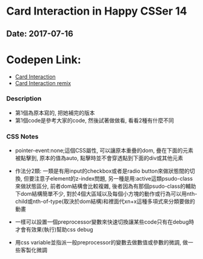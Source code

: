# Card Interaction in Happy CSSer 14
## Date: 2017-07-16

# Codepen Link:
+ [Card Interaction](https://codepen.io/arcobalenoi27/pen/OgGNmm)
+ [Card Interaction remix](https://codepen.io/arcobalenoi27/pen/JyGGra)

### Description
+ 第1個為原本寫的, 把她補完的版本
+ 第1個code是參考大家的code, 然後試著做做看, 看看2種有什麼不同

### CSS Notes
+ pointer-event:none;這個CSS屬性, 可以讓原本重疊的dom, 疊在下面的元素被點擊到, 原本的值為auto, 點擊時並不會穿透點到下面的div或其他元素
+ 作法分2類: 一類是有用input的checkbox或者是radio button來做狀態間的切換, 但要注意子element的z-index問題, 另一種是用:active這類psudo-class來做狀態區分, 前者dom結構會比較複雜, 後者因為有那個psudo-class的輔助下dom結構簡單不少, 對於4個大區域以及每個小方塊的動作或行為可以用nth-child或nth-of-type(取決於dom結構)和裡面代xn+x這種多項式來分類要做的動畫

+ 一樣可以設置一個preprocessor變數來快速切換讓某些code只有在debug時才會有效果(執行)幫助css debug

+ 用css variable並指派一般preprocessor的變數去做數值或參數的微調, 做一些客製化微調



